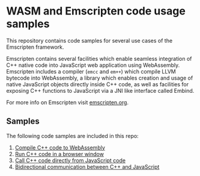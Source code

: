 # WASM and Emscripten code usage samples

This repository contains code samples for several use cases of the Emscripten framework.

Emscripten contains several facilities which enable seamless integration of C++ native code into JavaScript web application
using WebAssembly. Emscripten includes a compiler (`emcc` and `em++`) which compile LLVM bytecode into WebAssembly, a library which enables creation and usage of native JavaScript objects directly inside C++ code, as well as facilities for exposing C++ functions to JavaScript via a JNI like interface called Embind.

For more info on Emscripten visit [emscripten.org](https://emscripten.org/).

## Samples

The following code samples are included in this repo:
1. [Compile C++ code to WebAssembly](01-cpp-to-wasm)
2. [Run C++ code in a browser window](02-run-cpp-in-browser)
3. [Call C++ code directly from JavaScript code](03-call-cpp-from-js)
4. [Bidirectional communication between C++ and JavaScript](04-bidirectional-communication)